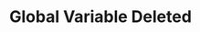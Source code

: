 ---
title: Global Variable Deleted
description: Triggered when a global variable has been deleted
version: 
parameters:
  - name: Variable Name
    type: Text
    description: |
      Enter the name of a specific global variable

      Leave empty to trigger on **any** global variable.
  - name: Persisted
    type: Select
    required: true
    default: Either
    version: 
    description: |
      - `Either` - Trigger on **both** persisted and non-persisted variables
      - `Yes` - Trigger only on **persisted** variables
      - `No` - Trigger only on **non-persisted** variables
variables:
  - name: global.name
    type: string
    description: 
    value: myGlobalVariable
  - name: global.persisted
    type: bool
    description: 
    value: True
---